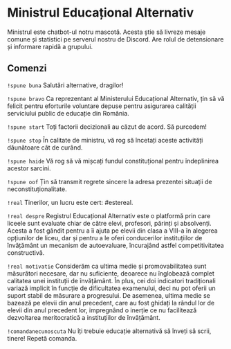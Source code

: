 # Ministrul Educațional Alternativ
Ministrul este chatbot-ul notru mascotă. Acesta știe să livreze mesaje comune și statistici pe serverul nostru de Discord. Are rolul de detensionare și informare rapidă a grupului.

## Comenzi
`!spune buna`
Salutări alternative, dragilor!

`!spune bravo`
Ca reprezentant al Ministerului Educațional Alternativ, țin să vă felicit pentru eforturile voluntare depuse pentru asigurarea calității serviciului public de educație din România.

`!spune start`
Toți factorii decizionali au căzut de acord. Să purcedem!

`!spune stop`
În calitate de ministru, vă rog să încetați aceste activități dăunătoare cât de curând.

`!spune haide`
Vă rog să vă mișcați fundul constituțional pentru îndeplinirea acestor sarcini.

`!spune oof`
Țin să transmit regrete sincere la adresa prezentei situații de neconstituționalitate.

`!real`
Tinerilor, un lucru este cert: #estereal.

`!real despre`
Registrul Educațional Alternativ este o platformă prin care liceele sunt evaluate chiar de către elevi, profesori, părinți și absolvenți. Acesta a fost gândit pentru a îi ajuta pe elevii din clasa a VIII-a în alegerea opțiunilor de liceu, dar și pentru a le oferi conducerilor instituțiilor de învățământ un mecanism de autoevaluare, încurajând astfel competitivitatea constructivă.

`!real motivatie`
Considerăm ca ultima medie și promovabilitatea sunt măsurători necesare, dar nu suficiente, deoarece nu înglobează complet calitatea unei instituții de învățământ. În plus, cei doi indicatori tradiționali variază implicit în funcție de dificultatea examenului, deci nu pot oferii un suport stabil de măsurare a progresului. De asemenea, ultima medie se bazează pe elevii din anul precedent, care au fost ghidați la rândul lor de elevii din anul precedent lor, impregnând o inerție ce nu facilitează dezvoltarea meritocratică a instituțiilor de învățământ.

`!comandanecunoscuta`
Nu îți trebuie educație alternativă să înveți să scrii, tinere! Repetă comanda.
